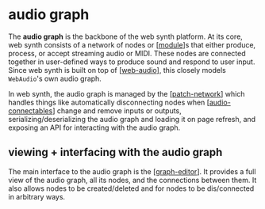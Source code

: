 # audio graph

The **audio graph** is the backbone of the web synth platform.  At its core, web synth consists of a network of nodes or [[module]]s that either produce, process, or accept streaming audio or MIDI.  These nodes are connected together in user-defined ways to produce sound and respond to user input.  Since web synth is built on top of [[web-audio]], this closely models `WebAudio`'s own audio graph.

In web synth, the audio graph is managed by the [[patch-network]] which handles things like automatically disconnecting nodes when [[audio-connectables]] change and remove inputs or outputs, serializing/deserializing the audio graph and loading it on page refresh, and exposing an API for interacting with the audio graph.

## viewing + interfacing with the audio graph

The main interface to the audio graph is the [[graph-editor]].  It provides a full view of the audio graph, all its nodes, and the connections between them.  It also allows nodes to be created/deleted and for nodes to be dis/connected in arbitrary ways.

[//begin]: # "Autogenerated link references for markdown compatibility"
[module]: module "web synth modules"
[web-audio]: web-audio "web-audio"
[patch-network]: patch-network "patch-network"
[audio-connectables]: audio-connectables "audio-connectables"
[graph-editor]: graph-editor "graph editor"
[//end]: # "Autogenerated link references"
